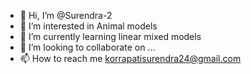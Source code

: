 - 👋 Hi, I’m @Surendra-2
- 👀 I’m interested in Animal models 
- 🌱 I’m currently learning linear mixed models
- 💞️ I’m looking to collaborate on ...
- 📫 How to reach me korrapatisurendra24@gmail.com

<!---
Surendra-2/Surendra-2 is a ✨ special ✨ repository because its `README.md` (this file) appears on your GitHub profile.
You can click the Preview link to take a look at your changes.
--->
